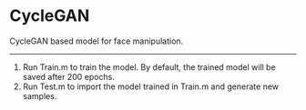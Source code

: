 # CycleGAN
CycleGAN based model for face manipulation.

- - -
1. Run Train.m to train the model. By default, the trained model will be saved after 200 epochs.
2. Run Test.m to import the model trained in Train.m and generate new samples.
